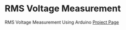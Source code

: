 # RMS Voltage Measurement
 RMS Voltage Measurement Using Arduino
[Project Page](https://ernane-aac.github.io/RMS-Voltage-Measurement/)
